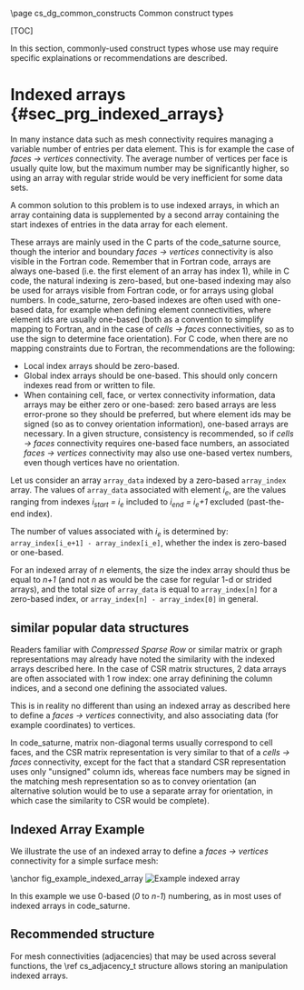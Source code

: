 <!--
  This file is part of Code_Saturne, a general-purpose CFD tool.

  Copyright (C) 1998-2021 EDF S.A.

  This program is free software; you can redistribute it and/or modify it under
  the terms of the GNU General Public License as published by the Free Software
  Foundation; either version 2 of the License, or (at your option) any later
  version.

  This program is distributed in the hope that it will be useful, but WITHOUT
  ANY WARRANTY; without even the implied warranty of MERCHANTABILITY or FITNESS
  FOR A PARTICULAR PURPOSE.  See the GNU General Public License for more
  details.

  You should have received a copy of the GNU General Public License along with
  this program; if not, write to the Free Software Foundation, Inc., 51 Franklin
  Street, Fifth Floor, Boston, MA 02110-1301, USA.
-->

\page cs_dg_common_constructs Common construct types

[TOC]

In this section, commonly-used construct types whose use may require specific
explainations or recommendations are described.

Indexed arrays {#sec_prg_indexed_arrays}
==============

In many instance data such as mesh connectivity requires managing a variable
number of entries per data element. This is for example the case of
*faces → vertices* connectivity. The average number of vertices
per face is usually quite low, but the maximum number may be significantly
higher, so using an array with regular stride would be very inefficient
for some data sets.

A common solution to this problem is to use indexed arrays, in which an array
containing data is supplemented by a second array containing the start indexes
of entries in the data array for each element.

These arrays are mainly used in the C parts of the code_saturne source, though
the interior and boundary *faces → vertices* connectivity is also
visible in the Fortran code. Remember that in Fortran code, arrays
are always one-based (i.e. the first element of an array has index 1),
while in C code, the natural indexing is zero-based, but one-based
indexing may also be used for arrays visible from Fortran code, or for arrays
using global numbers. In code_saturne, zero-based indexes are often used with
one-based data, for example when defining element connectivities,
where element ids are usually one-based (both as a convention
to simplify mapping to Fortran, and in the case of *cells → faces*
connectivities, so as to use the sign to determine face orientation).
For C code, when there are no mapping constraints due to Fortran,
the recommendations are the following:

- Local index arrays should be zero-based.
- Global index arrays should be one-based. This should only concern
  indexes read from or written to file.
- When containing cell, face, or vertex connectivity information, data
  arrays may be either zero or one-based: zero based arrays are less
  error-prone so they should be preferred, but where element ids may be
  signed (so as to convey orientation information), one-based arrays are
  necessary. In a given structure, consistency is recommended, so if
  *cells → faces* connectivity requires one-based face numbers,
  an associated *faces → vertices* connectivity may also use
  one-based vertex numbers, even though vertices have no orientation.

Let us consider an array `array_data` indexed by a zero-based
`array_index` array. The values of `array_data` associated with
element *i<sub>e</sub>*, are the values ranging from indexes
*i<sub>start</sub> = i<sub>e</sub>* included to
*i<sub>end</sub> = i<sub>e</sub>+1* excluded (past-the-end index).

The number of values associated with *i<sub>e</sub>* is determined by:
`array_index[i_e+1] - array_index[i_e]`, whether the index
is zero-based or one-based.

For an indexed array of *n* elements, the size the index array should thus
be equal to *n+1* (and not *n* as would be the case for regular 1-d or
strided arrays), and the total size of `array_data` is equal to
`array_index[n]` for a zero-based index, or
`array_index[n] - array_index[0]` in general.

similar popular data structures
-------------------------------

Readers familiar with *Compressed Sparse Row* or similar matrix or
graph representations may already have noted the similarity with
the indexed arrays described here. In the case of CSR matrix structures,
2 data arrays are often associated with 1 row index: one array definining
the column indices, and a second one defining the associated values.

This is in reality no different than using an indexed array as described here
to define a *faces → vertices* connectivity, and also associating
data (for example coordinates) to vertices.

In code_saturne, matrix non-diagonal terms usually correspond to cell faces,
and the CSR matrix representation is very similar to that of a
*cells → faces* connectivity, except for the fact that a
standard CSR representation uses only "unsigned" column ids, whereas
face numbers may be signed in the matching mesh representation so as
to convey orientation (an alternative solution would be to use
a separate array for orientation, in which case the similarity to CSR
would be complete).

Indexed Array Example
---------------------

We illustrate the use of an indexed array to define a *faces → vertices*
connectivity for a simple surface mesh:

\anchor fig_example_indexed_array
![Example indexed array](prog_indexed_array.svg)

In this example we use 0-based (*0* to *n-1*) numbering, as in most
uses of indexed arrays in code_saturne.

Recommended structure
---------------------

For mesh connectivities (adjacencies) that may be used across
several functions, the \ref cs_adjacency_t structure
allows storing an manipulation indexed arrays.



